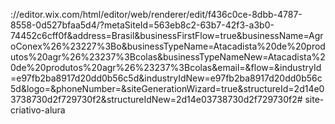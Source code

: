 ://editor.wix.com/html/editor/web/renderer/edit/f436c0ce-8dbb-4787-8558-0d527bfaa5d4/?metaSiteId=563eb8c2-63b7-42f3-a3b0-74452c6cff0f&address=Brasil&businessFirstFlow=true&businessName=AgroConex%26%23227%3Bo&businessTypeName=Atacadista%20de%20produtos%20agr%26%23237%3Bcolas&businessTypeNameNew=Atacadista%20de%20produtos%20agr%26%23237%3Bcolas&email=&flow=&industryId=e97fb2ba8917d20dd0b56c5d&industryIdNew=e97fb2ba8917d20dd0b56c5d&logo=&phoneNumber=&siteGenerationWizard=true&structureId=2d14e03738730d2f729730f2&structureIdNew=2d14e03738730d2f729730f2# site-criativo-alura
